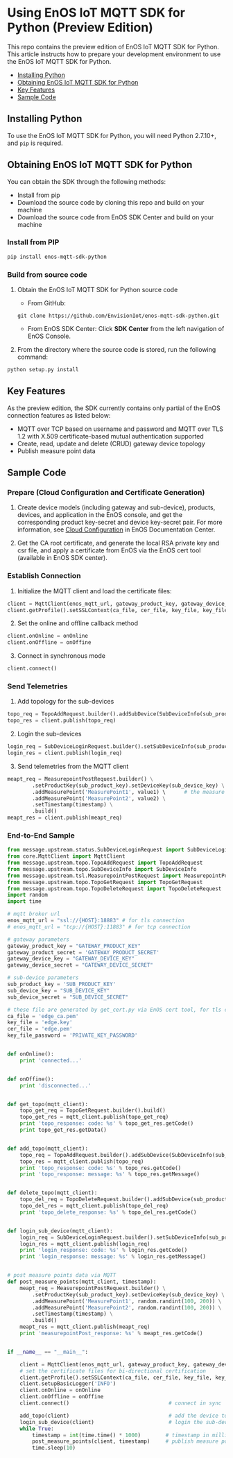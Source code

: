 # Using EnOS IoT MQTT SDK for Python (Preview Edition)

This repo contains the preview edition of EnOS IoT MQTT SDK for Python. This article instructs how to prepare your development environment to use the EnOS IoT MQTT SDK for Python.

* [Installing Python](#python)
* [Obtaining EnOS IoT MQTT SDK for Python](#obtaining)
* [Key Features](#keyfeatures)
* [Sample Code](#samplecode)

<a name="python"></a>
## Installing Python
To use the EnOS IoT MQTT SDK for Python, you will need Python 2.7.10+, and `pip` is required.

<a name="obtaining"></a>
## Obtaining EnOS IoT MQTT SDK for Python
You can obtain the SDK through the following methods:

- Install from pip
- Download the source code by cloning this repo and build on your machine
- Download the source code from EnOS SDK Center and build on your machine

### Install from PIP
```bash
pip install enos-mqtt-sdk-python
```

### Build from source code
1. Obtain the EnOS IoT MQTT SDK for Python source code
   - From GitHub:
    ```
    git clone https://github.com/EnvisionIot/enos-mqtt-sdk-python.git
    ```
   - From EnOS SDK Center:
     Click **SDK Center** from the left navigation of EnOS Console.

2. From the directory where the source code is stored, run the following command:
```bash
python setup.py install
```

<a name="keyfeatures"></a>
## Key Features

As the preview edition, the SDK currently contains only partial of the EnOS connection features as listed below:

- MQTT over TCP based on username and password and MQTT over TLS 1.2 with X.509 certificate-based mutual authentication supported
- Create, read, update and delete (CRUD) gateway device topology
- Publish measure point data

<a name="samplecode"></a>
## Sample Code

### Prepare (Cloud Configuration and Certificate Generation)
1. Create device models (including gateway and sub-device), products, devices, and application in the EnOS console, and get the corresponding product key-secret and device key-secret pair. For more information, see [Cloud Configuration](https://docs.envisioniot.com/docs/device-connection/en/latest/cloud/index.html) in EnOS Documentation Center.

2. Get the CA root certificate, and generate the local RSA private key and csr file, and apply a certificate from EnOS via the EnOS cert tool (available in EnOS SDK center).

### Establish Connection

1. Initialize the MQTT client and load the certificate files:
  ```python
  client = MqttClient(enos_mqtt_url, gateway_product_key, gateway_device_key, gateway_device_secret)
  client.getProfile().setSSLContext(ca_file, cer_file, key_file, key_file_password)
  ```

2. Set the online and offline callback method
  ```python
  client.onOnline = onOnline
  client.onOffline = onOffine
  ```

3. Connect in synchronous mode
  ```python
  client.connect()
  ```

### Send Telemetries
1. Add topology for the sub-devices
  ```python
  topo_req = TopoAddRequest.builder().addSubDevice(SubDeviceInfo(sub_product_key, sub_device_key, sub_device_secret)).build()
  topo_res = client.publish(topo_req)
  ```

2. Login the sub-devices
  ```python
  login_req = SubDeviceLoginRequest.builder().setSubDeviceInfo(sub_product_key, sub_device_key, sub_device_secret).build()
  login_res = client.publish(login_req)
  ```

3. Send telemetries from the MQTT client
  ```python
  meapt_req = MeasurepointPostRequest.builder() \
          .setProductKey(sub_product_key).setDeviceKey(sub_device_key) \
          .addMeasurePoint('MeasurePoint1', value1) \      # the measure point identity
          .addMeasurePoint('MeasurePoint2', value2) \
          .setTimestamp(timestamp) \
          .build()
  meapt_res = client.publish(meapt_req)
  ```

### End-to-End Sample

```python
from message.upstream.status.SubDeviceLoginRequest import SubDeviceLoginRequest
from core.MqttClient import MqttClient
from message.upstream.topo.TopoAddRequest import TopoAddRequest
from message.upstream.topo.SubDeviceInfo import SubDeviceInfo
from message.upstream.tsl.MeasurepointPostRequest import MeasurepointPostRequest
from message.upstream.topo.TopoGetRequest import TopoGetRequest
from message.upstream.topo.TopoDeleteRequest import TopoDeleteRequest
import random
import time

# mqtt broker url
enos_mqtt_url = "ssl://{HOST}:18883" # for tls connection
# enos_mqtt_url = "tcp://{HOST}:11883" # for tcp connection

# gateway parameters
gateway_product_key = "GATEWAY_PRODUCT_KEY"
gateway_product_secret = 'GATEWAY_PRODUCT_SECRET'
gateway_device_key = "GATEWAY_DEVICE_KEY"
gateway_device_secret = "GATEWAY_DEVICE_SECRET"

# sub-device parameters
sub_product_key = 'SUB_PRODUCT_KEY'
sub_device_key = "SUB_DEVICE_KEY"
sub_device_secret = "SUB_DEVICE_SECRET"

# these file are generated by get_cert.py via EnOS cert tool, for tls connection
ca_file = 'edge_ca.pem'
key_file = 'edge.key'
cer_file = 'edge.pem'
key_file_password = 'PRIVATE_KEY_PASSWORD'


def onOnline():
    print 'connected...'


def onOffine():
    print 'disconnected...'


def get_topo(mqtt_client):
    topo_get_req = TopoGetRequest.builder().build()
    topo_get_res = mqtt_client.publish(topo_get_req)
    print 'topo_response: code: %s' % topo_get_res.getCode()
    print topo_get_res.getData()


def add_topo(mqtt_client):
    topo_req = TopoAddRequest.builder().addSubDevice(SubDeviceInfo(sub_product_key, sub_device_key, sub_device_secret)).build()
    topo_res = mqtt_client.publish(topo_req)
    print 'topo_response: code: %s' % topo_res.getCode()
    print 'topo_response: message: %s' % topo_res.getMessage()


def delete_topo(mqtt_client):
    topo_del_req = TopoDeleteRequest.builder().addSubDevice(sub_product_key, sub_device_key).build()
    topo_del_res = mqtt_client.publish(topo_del_req)
    print 'topo_delete_response: %s' % topo_del_res.getCode()


def login_sub_device(mqtt_client):
    login_req = SubDeviceLoginRequest.builder().setSubDeviceInfo(sub_product_key, sub_device_key, sub_device_secret).build()
    login_res = mqtt_client.publish(login_req)
    print 'login_response: code: %s' % login_res.getCode()
    print 'login_response: message: %s' % login_res.getMessage()


# post measure points data via MQTT
def post_measure_points(mqtt_client, timestamp):
    meapt_req = MeasurepointPostRequest.builder() \
        .setProductKey(sub_product_key).setDeviceKey(sub_device_key) \
        .addMeasurePoint('MeasurePoint1', random.randint(100, 200)) \
        .addMeasurePoint('MeasurePoint2', random.randint(100, 200)) \
        .setTimestamp(timestamp) \
        .build()
    meapt_res = mqtt_client.publish(meapt_req)
    print 'measurepointPost_response: %s' % meapt_res.getCode()


if __name__ == "__main__":

    client = MqttClient(enos_mqtt_url, gateway_product_key, gateway_device_key, gateway_device_secret)
    # set the certificate files for bi-directional certification
    client.getProfile().setSSLContext(ca_file, cer_file, key_file, key_file_password)
    client.setupBasicLogger('INFO')
    client.onOnline = onOnline
    client.onOffline = onOffine
    client.connect()                                # connect in sync

    add_topo(client)                                # add the device to the gateway as sub-device
    login_sub_device(client)                        # login the sub-device
    while True:
        timestamp = int(time.time() * 1000)        # timestamp in milliseconds
        post_measure_points(client, timestamp)     # publish measure points data
        time.sleep(10)


```
